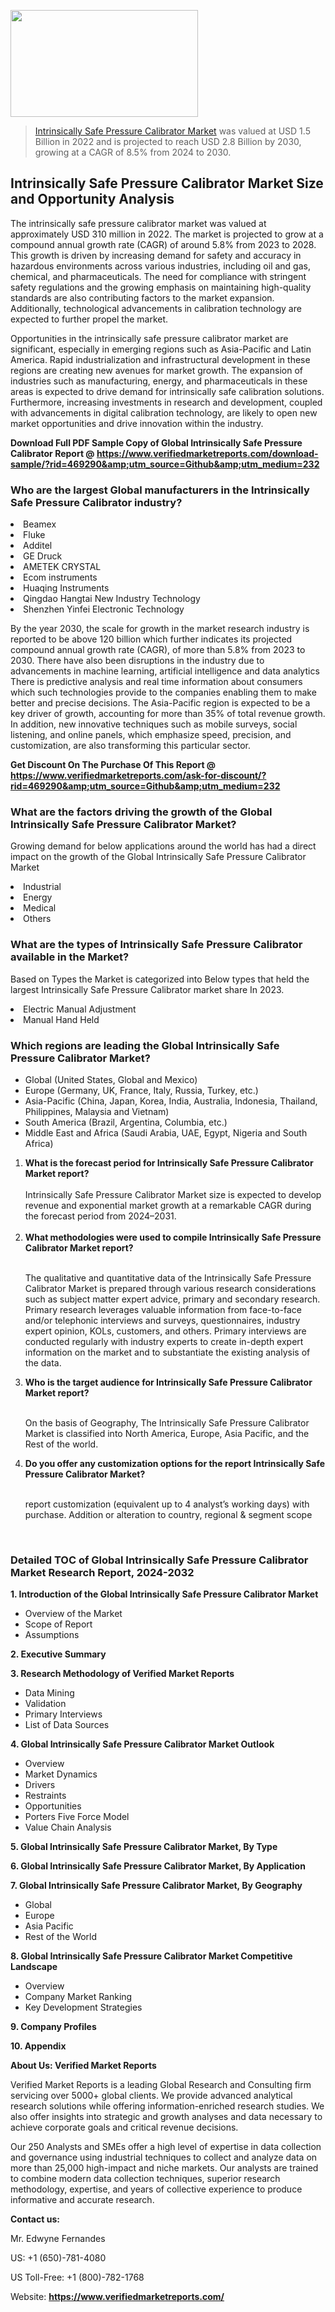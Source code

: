 
<img src="https://ffe5etoiles.com/wp-content/uploads/2024/12/MST1-300x171.png" alt="" width="300" height="171" class="alignnone size-medium wp-image-20088" /><blockquote><p><p><a href="https://www.verifiedmarketreports.com/download-sample/?rid=469290&utm_source=Github&utm_medium=232" target="_blank">Intrinsically Safe Pressure Calibrator Market</a> was valued at USD 1.5 Billion in 2022 and is projected to reach USD 2.8 Billion by 2030, growing at a CAGR of 8.5% from 2024 to 2030.</p></blockquote><p><h2>Intrinsically Safe Pressure Calibrator Market Size and Opportunity Analysis</h2><p>The intrinsically safe pressure calibrator market was valued at approximately USD 310 million in 2022. The market is projected to grow at a compound annual growth rate (CAGR) of around 5.8% from 2023 to 2028. This growth is driven by increasing demand for safety and accuracy in hazardous environments across various industries, including oil and gas, chemical, and pharmaceuticals. The need for compliance with stringent safety regulations and the growing emphasis on maintaining high-quality standards are also contributing factors to the market expansion. Additionally, technological advancements in calibration technology are expected to further propel the market.</p><p>Opportunities in the intrinsically safe pressure calibrator market are significant, especially in emerging regions such as Asia-Pacific and Latin America. Rapid industrialization and infrastructural development in these regions are creating new avenues for market growth. The expansion of industries such as manufacturing, energy, and pharmaceuticals in these areas is expected to drive demand for intrinsically safe calibration solutions. Furthermore, increasing investments in research and development, coupled with advancements in digital calibration technology, are likely to open new market opportunities and drive innovation within the industry.</p></p><p class=""><strong>Download Full PDF Sample Copy of Global Intrinsically Safe Pressure Calibrator Report @ <a href="https://www.verifiedmarketreports.com/download-sample/?rid=469290&amp;utm_source=Github&amp;utm_medium=232" target="_blank">https://www.verifiedmarketreports.com/download-sample/?rid=469290&amp;utm_source=Github&amp;utm_medium=232</a></strong></p><h3 id="" class="">Who are the largest Global manufacturers in the Intrinsically Safe Pressure Calibrator industry?</h3><p><li>Beamex</li><li> Fluke</li><li> Additel</li><li> GE Druck</li><li> AMETEK CRYSTAL</li><li> Ecom instruments</li><li> Huaqing Instruments</li><li> Qingdao Hangtai New Industry Technology</li><li> Shenzhen Yinfei Electronic Technology</li></p><div class=""><div class="" dir="" data-message-author-role="" data-message-id="" data-message-model-slug=""><div class=""><div class=""><div class=""><div class="" dir="" data-message-author-role="" data-message-id="" data-message-model-slug=""><div class=""><div class=""><p>By the year 2030, the scale for growth in the market research industry is reported to be above 120 billion which further indicates its projected compound annual growth rate (CAGR), of more than 5.8% from 2023 to 2030. There have also been disruptions in the industry due to advancements in machine learning, artificial intelligence and data analytics There is predictive analysis and real time information about consumers which such technologies provide to the companies enabling them to make better and precise decisions. The Asia-Pacific region is expected to be a key driver of growth, accounting for more than 35% of total revenue growth. In addition, new innovative techniques such as mobile surveys, social listening, and online panels, which emphasize speed, precision, and customization, are also transforming this particular sector.</p><p><strong>Get Discount On The Purchase Of This Report @&nbsp; <a href="https://www.verifiedmarketreports.com/ask-for-discount/?rid=469290&amp;utm_source=Github&amp;utm_medium=232" target="_blank">https://www.verifiedmarketreports.com/ask-for-discount/?rid=469290&amp;utm_source=Github&amp;utm_medium=232</a></strong></p></div></div></div></div></div></div></div></div><h3 id="" class="">What are the factors driving the growth of the Global Intrinsically Safe Pressure Calibrator Market?</h3><p id="" class="">Growing demand for below applications around the world has had a direct impact on the growth of the Global Intrinsically Safe Pressure Calibrator Market</p><p id="" class=""><li>Industrial</li><li> Energy</li><li> Medical</li><li> Others</li></p><h3 id="" class="">What are the types of Intrinsically Safe Pressure Calibrator available in the Market?</h3><p id="" class="">Based on Types the Market is categorized into Below types that held the largest Intrinsically Safe Pressure Calibrator market share In 2023.</p><p id="" class=""><li>Electric Manual Adjustment</li><li> Manual Hand Held</li></p><h3 id="" class="">Which regions are leading the Global Intrinsically Safe Pressure Calibrator Market?</h3><ul><li>Global (United States, Global and Mexico)</li><li>Europe (Germany, UK, France, Italy, Russia, Turkey, etc.)</li><li>Asia-Pacific (China, Japan, Korea, India, Australia, Indonesia, Thailand, Philippines, Malaysia and Vietnam)</li><li>South America (Brazil, Argentina, Columbia, etc.)</li><li>Middle East and Africa (Saudi Arabia, UAE, Egypt, Nigeria and South Africa)</li></ul><p><ol><li><strong>What is the forecast period for Intrinsically Safe Pressure Calibrator Market report?<br /></strong><br /><span data-sheets-root="1" data-sheets-value="{&quot;1&quot;:2,&quot;2&quot;:&quot;XXXX size is expected to develop revenue and exponential market growth at a remarkable CAGR during the forecast period from 2024&ndash;2030.&quot;}" data-sheets-userformat="{&quot;2&quot;:12674,&quot;4&quot;:{&quot;1&quot;:2,&quot;2&quot;:16776960},&quot;10&quot;:2,&quot;11&quot;:0,&quot;15&quot;:&quot;Arial&quot;,&quot;16&quot;:12}">Intrinsically Safe Pressure Calibrator Market size is expected to develop revenue and exponential market growth at a remarkable CAGR during the forecast period from 2024&ndash;2031.</span><br /><br /></li><li><strong>What methodologies were used to compile Intrinsically Safe Pressure Calibrator Market report?<br /><br /></strong><p>The qualitative and quantitative data of the&nbsp;Intrinsically Safe Pressure Calibrator Market is prepared through various research considerations such as subject matter expert advice, primary and secondary research. Primary research leverages valuable information from face-to-face and/or telephonic interviews and surveys, questionnaires, industry expert opinion, KOLs, customers, and others. Primary interviews are conducted regularly with industry experts to create in-depth expert information on the market and to substantiate the existing analysis of the data.&nbsp;</p></li><li><strong>Who is the target audience for Intrinsically Safe Pressure Calibrator Market report?<br /><br /></strong><p>On the basis of Geography, The&nbsp;Intrinsically Safe Pressure Calibrator Market is classified into North America, Europe, Asia Pacific, and the Rest of the world.</p></li><li><strong>Do you offer any customization options for the report Intrinsically Safe Pressure Calibrator Market?<br /><br /></strong><p>report customization (equivalent up to 4 analyst&rsquo;s working days) with purchase. Addition or alteration to country, regional &amp; segment scope</p><p>&nbsp;</p></li></ol></p><h3 id="" class="">Detailed TOC of Global Intrinsically Safe Pressure Calibrator Market Research Report, 2024-2032</h3><p id="" class=""><strong>1. Introduction of the Global Intrinsically Safe Pressure Calibrator Market</strong></p><ul><li>Overview of the Market</li><li>Scope of Report</li><li>Assumptions</li></ul><p id="" class=""><strong>2. Executive Summary</strong></p><p id="" class=""><strong>3. Research Methodology of&nbsp;Verified Market Reports</strong></p><ul><li>Data Mining</li><li>Validation</li><li>Primary Interviews</li><li>List of Data Sources</li></ul><p id="" class=""><strong>4. Global Intrinsically Safe Pressure Calibrator Market Outlook</strong></p><ul><li>Overview</li><li>Market Dynamics</li><li>Drivers</li><li>Restraints</li><li>Opportunities</li><li>Porters Five Force Model</li><li>Value Chain Analysis</li></ul><p id="" class=""><strong>5. Global Intrinsically Safe Pressure Calibrator Market, By&nbsp;Type</strong></p><p id="" class=""><strong>6. Global Intrinsically Safe Pressure Calibrator Market, By Application</strong></p><p id="" class=""><strong>7. Global Intrinsically Safe Pressure Calibrator Market, By Geography</strong></p><ul><li>Global</li><li>Europe</li><li>Asia Pacific</li><li>Rest of the World</li></ul><p id="" class=""><strong>8. Global Intrinsically Safe Pressure Calibrator Market Competitive Landscape</strong></p><ul><li>Overview</li><li>Company Market Ranking</li><li>Key Development Strategies</li></ul><p id="" class=""><strong>9. Company Profiles</strong></p><p id="" class=""><strong>10. Appendix</strong></p><p id="" class=""><strong>About Us: Verified Market Reports</strong></p><p id="" class="">Verified Market Reports is a leading Global Research and Consulting firm servicing over 5000+ global clients. We provide advanced analytical research solutions while offering information-enriched research studies. We also offer insights into strategic and growth analyses and data necessary to achieve corporate goals and critical revenue decisions.</p><p id="" class="">Our 250 Analysts and SMEs offer a high level of expertise in data collection and governance using industrial techniques to collect and analyze data on more than 25,000 high-impact and niche markets. Our analysts are trained to combine modern data collection techniques, superior research methodology, expertise, and years of collective experience to produce informative and accurate research.</p><p id="" class=""><strong>Contact us:</strong></p><p id="" class="">Mr. Edwyne Fernandes</p><p id="" class="">US: +1 (650)-781-4080</p><p id="" class="">US Toll-Free: +1 (800)-782-1768</p><p id="" class="">Website: <a target="" data-test-app-aware-link=""><strong>https://www.verifiedmarketreports.com/</strong></a></p>
